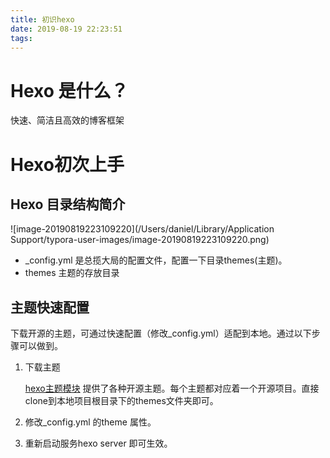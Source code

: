 ```yaml
---
title: 初识hexo
date: 2019-08-19 22:23:51
tags:
---
```


# Hexo 是什么？

快速、简洁且高效的博客框架
# Hexo初次上手

## Hexo 目录结构简介

![image-20190819223109220](/Users/daniel/Library/Application Support/typora-user-images/image-20190819223109220.png)



- _config.yml 是总揽大局的配置文件，配置一下目录themes(主题)。
- themes 主题的存放目录

## 主题快速配置

下载开源的主题，可通过快速配置（修改_config.yml）适配到本地。通过以下步骤可以做到。

1. 下载主题

   [hexo主题模块](https://hexo.io/themes/) 提供了各种开源主题。每个主题都对应着一个开源项目。直接clone到本地项目根目录下的themes文件夹即可。

2. 修改_config.yml 的theme 属性。

3. 重新启动服务hexo server 即可生效。